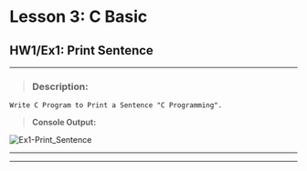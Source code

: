 # Lesson 3: C Basic
## HW1/Ex1: Print Sentence
___

> ### **Description:**
    Write C Program to Print a Sentence "C Programming".
> **Console Output:**

![Ex1-Print_Sentence](https://drive.google.com/uc?id=16pERnF-6wI2IBW8u4v-XDY72T4lXOC-F)
___
___


